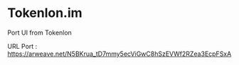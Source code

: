 # Tokenlon.im
 Port UI from Tokenlon
 
 URL Port : https://arweave.net/N5BKrua_tD7mmy5ecViGwC8hSzEVWf2RZea3EcpFSxA
